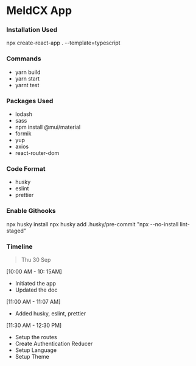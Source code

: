 # MeldCX App

### Installation Used

npx create-react-app . --template=typescript

### Commands

- yarn build
- yarn start
- yarnt test

### Packages Used

- lodash
- sass
- npm install @mui/material
- formik
- yup
- axios
- react-router-dom

### Code Format

- husky
- eslint
- prettier

### Enable Githooks

npx husky install
npx husky add .husky/pre-commit "npx --no-install lint-staged"

### Timeline

> Thu 30 Sep

[10:00 AM - 10: 15AM]

- Initiated the app
- Updated the doc

[11:00 AM - 11:07 AM]

- Added husky, eslint, prettier

[11:30 AM - 12:30 PM]

- Setup the routes
- Create Authentication Reducer
- Setup Language
- Setup Theme